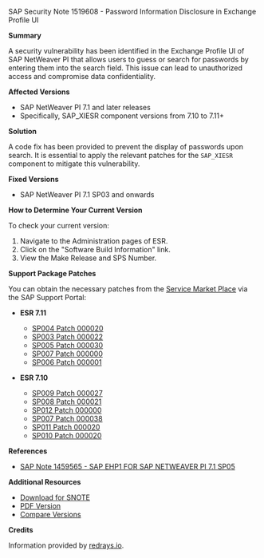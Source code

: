 SAP Security Note 1519608 - Password Information Disclosure in Exchange Profile UI

**Summary**

A security vulnerability has been identified in the Exchange Profile UI of SAP NetWeaver PI that allows users to guess or search for passwords by entering them into the search field. This issue can lead to unauthorized access and compromise data confidentiality.

**Affected Versions**

- SAP NetWeaver PI 7.1 and later releases
- Specifically, SAP_XIESR component versions from 7.10 to 7.11+

**Solution**

A code fix has been provided to prevent the display of passwords upon search. It is essential to apply the relevant patches for the `SAP_XIESR` component to mitigate this vulnerability.

**Fixed Versions**

- SAP NetWeaver PI 7.1 SP03 and onwards

**How to Determine Your Current Version**

To check your current version:

1. Navigate to the Administration pages of ESR.
2. Click on the "Software Build Information" link.
3. View the Make Release and SPS Number.

**Support Package Patches**

You can obtain the necessary patches from the [Service Market Place](https://me.sap.com/) via the SAP Support Portal:

- **ESR 7.11**
  - [SP004 Patch 000020](https://userapps.support.sap.com/sap/support/swdc/notes?cvnr=01200314690200006990&support_package=SP004&patch_level=000020)
  - [SP003 Patch 000022](https://userapps.support.sap.com/sap/support/swdc/notes?cvnr=01200314690200006990&support_package=SP003&patch_level=000022)
  - [SP005 Patch 000030](https://userapps.support.sap.com/sap/support/swdc/notes?cvnr=01200314690200006990&support_package=SP005&patch_level=000030)
  - [SP007 Patch 000000](https://userapps.support.sap.com/sap/support/swdc/notes?cvnr=01200314690200006990&support_package=SP007&patch_level=000000)
  - [SP006 Patch 000001](https://userapps.support.sap.com/sap/support/swdc/notes?cvnr=01200314690200006990&support_package=SP006&patch_level=000001)

- **ESR 7.10**
  - [SP009 Patch 000027](https://userapps.support.sap.com/sap/support/swdc/notes?cvnr=01200314690200006458&support_package=SP009&patch_level=000027)
  - [SP008 Patch 000021](https://userapps.support.sap.com/sap/support/swdc/notes?cvnr=01200314690200006458&support_package=SP008&patch_level=000021)
  - [SP012 Patch 000000](https://userapps.support.sap.com/sap/support/swdc/notes?cvnr=01200314690200006458&support_package=SP012&patch_level=000000)
  - [SP007 Patch 000038](https://userapps.support.sap.com/sap/support/swdc/notes?cvnr=01200314690200006458&support_package=SP007&patch_level=000038)
  - [SP011 Patch 000020](https://userapps.support.sap.com/sap/support/swdc/notes?cvnr=01200314690200006458&support_package=SP011&patch_level=000020)
  - [SP010 Patch 000020](https://userapps.support.sap.com/sap/support/swdc/notes?cvnr=01200314690200006458&support_package=SP010&patch_level=000020)

**References**

- [SAP Note 1459565 - SAP EHP1 FOR SAP NETWEAVER PI 7.1 SP05](https://me.sap.com/notes/1459565)

**Additional Resources**

- [Download for SNOTE](https://notesdownloads.sap.com/note/0040000017113772017)
- [PDF Version](https://userapps.support.sap.com/sap/support/sfm/notes/print/0001519608?language=en-US&token=3905FD9EE9EED51CF8FAC18B65351AD0)
- [Compare Versions](https://me.sap.com/notesLatestChanges/0001519608/E/diff)

**Credits**

Information provided by [redrays.io](https://redrays.io).